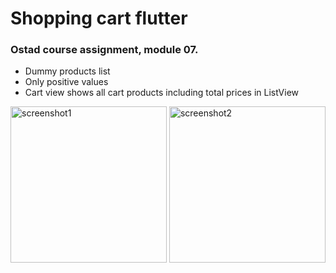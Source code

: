 # Shopping cart flutter

### Ostad course assignment, module 07.

- Dummy products list
- Only positive values
- Cart view shows all cart products including total prices in ListView

<img src="https://github.com/nbakh16/shopping_list_ui/assets/38786346/0f67f0a4-2a25-4b7a-9f64-8301ee898a47" alt="screenshot1" width="250">

<img src="https://github.com/nbakh16/shopping_cart_flutter/assets/38786346/3e6309ac-967a-4477-8c49-5b894e41fdf1" alt="screenshot2" width="250">
